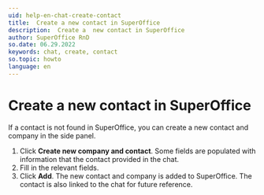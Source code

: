 ```yaml
---
uid: help-en-chat-create-contact
title:  Create a new contact in SuperOffice
description:  Create a  new contact in SuperOffice
author: SuperOffice RnD
so.date: 06.29.2022
keywords: chat, create, contact
so.topic: howto
language: en
---
```


# Create a new contact in SuperOffice

If a contact is not found in SuperOffice, you can create a new contact and company in the side panel.

1. Click **Create new company and contact**. Some fields are populated with information that the contact provided in the chat.
2. Fill in the relevant fields.
3. Click **Add**. The new contact and company is added to SuperOffice. The contact is also linked to the chat for future reference.
